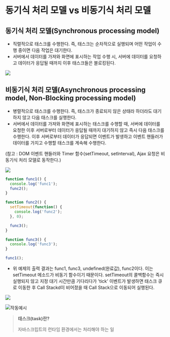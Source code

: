 # 동기식 처리 모델 vs 비동기식 처리 모델



## 동기식 처리 모델(Synchronous processing model)

- 직렬적으로 태스크를 수행한다. 즉, 태스크는 순차적으로 실행되며 어떤 작업이 수행 중이면 다음 작업은 대기한다.
- 서버에서 데이터를 가져와 화면에 표시하는 작업 수행 시, 서버에 데이터를 요청하고 데이터가 응답될 때까지 이후 태스크들은 블로킹된다.

![](https://poiemaweb.com/img/synchronous.png)



## 비동기식 처리 모델(Asynchronous processing model, Non-Blocking processing model)

- 병렬적으로 태스크를 수행한다. 즉, 태스크가 종료되지 않은 상태라 하더라도 대기하지 않고 다음 태스크를 실행한다.
- 서버에서 데이터를 가져와 화면에 표시하는 태스크를 수행할 때, 서버에 데이터를 요청한 이후 서버로부터 데이터가 응답될 때까지 대기하지 않고 즉시 다음 태스크를 수행한다. 이후 서버로부터 데이터가 응답되면 이벤트가 발생하고 이벤트 핸들러가 데이터를 가지고 수행할 태스크를 계속해 수행한다.

(참고 : DOM 이벤트 핸들러와 Timer 함수(setTimeout, setInterval), Ajax 요청은 비동기식 처리 모델로 동작한다.)



![](https://poiemaweb.com/img/asynchronous.png)



```javascript
function func1() {
  console.log('func1');
  func2();
}

function func2() {
  setTimeout(function() {
    console.log('func2');
  }, 0);

  func3();
}

function func3() {
  console.log('func3');
}

func1();
```

- 위 예제의 출력 결과는 func1, func3, undefined(완료값), func2이다. 이는 setTimeout 메소드가 비동기 함수이기 때문이다. setTimeout의 콜백함수는 즉시 실행되지 않고 지정 대기 시간만큼 기다리다가 'tick' 이벤트가 발생하면 태스크 큐로 이동한 후 Call Stackd이 비어졌을 때 Call Stack으로 이동되어 실행된다.

![](https://poiemaweb.com/img/settimeout.png)

![작동예시](https://poiemaweb.com/img/event-loop.gif)



> **태스크(task)란?**
>
> 자바스크립트의 런타임 환경에서는 처리해야 하는 일